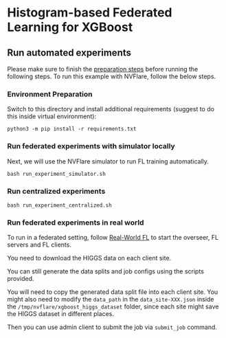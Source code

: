 # Histogram-based Federated Learning for XGBoost   

## Run automated experiments
Please make sure to finish the [preparation steps](../README.md) before running the following steps.
To run this example with NVFlare, follow the below steps.

### Environment Preparation

Switch to this directory and install additional requirements (suggest to do this inside virtual environment):
```
python3 -m pip install -r requirements.txt
```

### Run federated experiments with simulator locally
Next, we will use the NVFlare simulator to run FL training automatically.
```
bash run_experiment_simulator.sh
```

### Run centralized experiments
```
bash run_experiment_centralized.sh
```

### Run federated experiments in real world

To run in a federated setting, follow [Real-World FL](https://nvflare.readthedocs.io/en/main/real_world_fl.html) to
start the overseer, FL servers and FL clients.

You need to download the HIGGS data on each client site.

You can still generate the data splits and job configs using the scripts provided.

You will need to copy the generated data split file into each client site.
You might also need to modify the `data_path` in the `data_site-XXX.json`
inside the `/tmp/nvflare/xgboost_higgs_dataset` folder,
since each site might save the HIGGS dataset in different places.

Then you can use admin client to submit the job via `submit_job` command.
